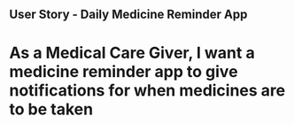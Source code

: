 ## User Story - Daily Medicine Reminder App 

# As a Medical Care Giver, I want a medicine reminder app to give notifications for when medicines are to be taken
#